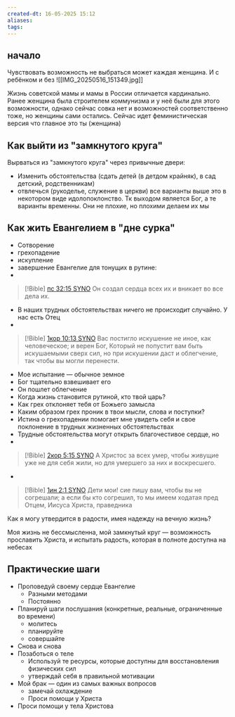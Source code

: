 ```yaml
---
created-dt: 16-05-2025 15:12
aliases: 
tags:
---
```

## начало 
Чувствовать возможность не выбраться может каждая женщина. И с ребёнком и без
![[IMG_20250516_151349.jpg]]

Жизнь советской мамы и мамы в России отличается кардинально. Ранее женщина была строителем коммунизма и у неё были для этого возможности, однако сейчас совка нет и возможностей соответственно тоже, но женщины сами остались. 
Сейчас идет феминистическая версия что главное это ты (женщина)

## Как выйти из "замкнутого круга"
Вырваться из "замкнутого круга" через привычные двери:
- Изменить обстоятельства (сдать детей (в детдом крайняк), в сад детский, родственникам)
- отвлечься (рукоделье, служение в церкви)
все варианты выше это в некотором виде идолопоклонство. Тк выходом является Бог, а те варианты временны.
Они не плохие, но плохими делаем их  мы
## Как жить Евангелием в "дне сурка"

- Сотворение
- грехопадение
- искупление
- завершение
Евангелие для тонущих в рутине:
- 
>[!Bible] [пс 32:15 SYNO](https://www.bible.com/bible/400/PSA.32.15)
>Он создал сердца всех их и вникает во все дела их.

- В наших трудных обстоятельствах ничего не происходит случайно. У нас есть Отец
- 
>[!Bible] [1кор 10:13 SYNO](https://www.bible.com/bible/400/1CO.10.13)
>Вас постигло искушение не иное, как человеческое; и верен Бог, Который не попустит вам быть искушаемыми сверх сил, но при искушении даст и облегчение, так чтобы вы могли перенести.

- Мое испытание — обычное земное
- Бог тщательно взвешивает его
- Он пошлет облегчение
- Когда жизнь становится рутиной, кто твой царь?
- Как грех отклоняет тебя от Божьего замысла
- Каким образом грех проник в твои мысли, слова и поступки?
- Истина о грехопадении помогает мне увидеть себя  и свое поклонение в трудных жизненных обстоятельствах
- Трудные обстоятельства могут открыть благочестивое сердце, но
- 
>[!Bible] [2кор 5:15 SYNO](https://www.bible.com/bible/400/2CO.5.15)
>А Христос за всех умер, чтобы живущие уже не для себя жили, но для умершего за них и воскресшего.
- 
>[!Bible] [1ин 2:1 SYNO](https://www.bible.com/bible/400/1JN.2.1)
>Дети мои! сие пишу вам, чтобы вы не согрешали; а если бы кто согрешил, то мы имеем ходатая пред Отцем, Иисуса Христа, праведника


Как я могу утвердится в радости, имея надежду на вечную жизнь?

Моя жизнь не бессмысленна, мой замкнутый круг — возможность прославить Христа, и испытать радость, которая в полноте доступна на небесах

## Практические шаги

- Проповедуй своему сердце Евангелие
	- Разными методами
	- Постоянно
- Планируй шаги послушания (конкретные, реальные, ограниченные во времени)
	- молитесь
	- планируйте 
	- совершайте
- Снова и снова
- Позаботься о теле
	- Используй те ресурсы, которые доступны для восстановления физических сил
	- утверждай себя в правильной мотивации
- Мой брак — один из самых важных вопросов
	- замечай охлаждение
	- Проси помощи у Христа
- Проси помощи у тела Христова
